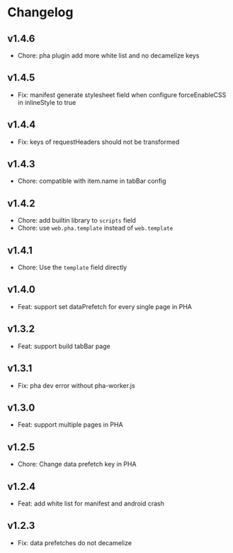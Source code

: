 # Changelog

## v1.4.6

- Chore: pha plugin add more white list and no decamelize keys

## v1.4.5

- Fix: manifest generate stylesheet field when configure forceEnableCSS in inlineStyle to true

## v1.4.4

- Fix: keys of requestHeaders should not be transformed

## v1.4.3

- Chore: compatible with item.name in tabBar config

## v1.4.2

- Chore: add builtin library to `scripts` field
- Chore: use `web.pha.template` instead of `web.template`

## v1.4.1

- Chore: Use the `template` field directly

## v1.4.0

- Feat: support set dataPrefetch for every single page in PHA

## v1.3.2

- Feat: support build tabBar page

## v1.3.1

- Fix: pha dev error without pha-worker.js

## v1.3.0

- Feat: support multiple pages in PHA

## v1.2.5

- Chore: Change data prefetch key in PHA

## v1.2.4

- Feat: add white list for manifest and android crash

## v1.2.3

- Fix: data prefetches do not decamelize 

